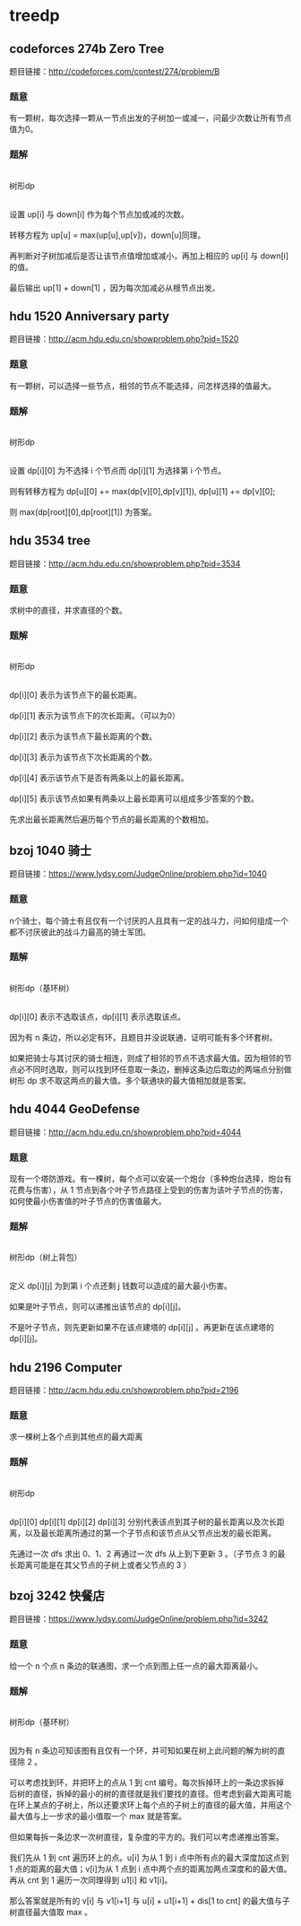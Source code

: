 # treedp

## codeforces 274b Zero Tree
题目链接：http://codeforces.com/contest/274/problem/B
### 题意
有一颗树，每次选择一颗从一节点出发的子树加一或减一，问最少次数让所有节点值为0。
### 题解
<br/>树形dp</br>

<br/>设置 up[i] 与 down[i] 作为每个节点加或减的次数。</br>
<br/>转移方程为 up[u] = max(up[u],up[v])，down[u]同理。</br>
<br/>再判断对子树加减后是否让该节点值增加或减小，再加上相应的 up[i] 与 down[i] 的值。</br>
<br/>最后输出 up[1] + down[1] ，因为每次加减必从根节点出发。</br>


## hdu 1520 Anniversary party
题目链接：http://acm.hdu.edu.cn/showproblem.php?pid=1520
### 题意
有一颗树，可以选择一些节点，相邻的节点不能选择，问怎样选择的值最大。
### 题解
<br/>树形dp</br>

<br/>设置 dp[i][0] 为不选择 i 个节点而 dp[i][1] 为选择第 i 个节点。</br>
<br/>则有转移方程为 dp[u][0] += max(dp[v][0],dp[v][1]), dp[u][1] += dp[v][0];</br>
<br/>则 max(dp[root][0],dp[root][1]) 为答案。</br>


## hdu 3534 tree
题目链接：http://acm.hdu.edu.cn/showproblem.php?pid=3534
### 题意
求树中的直径，并求直径的个数。
### 题解
<br/>树形dp</br>

<br/>dp[i][0] 表示为该节点下的最长距离。</br><br/>dp[i][1] 表示为该节点下的次长距离。（可以为0）</br><br/>dp[i][2] 表示为该节点下最长距离的个数。</br>
<br/>dp[i][3] 表示为该节点下次长距离的个数。<br/><br/>dp[i][4] 表示该节点下是否有两条以上的最长距离。</br><br/>dp[i][5] 表示该节点如果有两条以上最长距离可以组成多少答案的个数。</br><br/>先求出最长距离然后遍历每个节点的最长距离的个数相加。</br>


## bzoj 1040 骑士
题目链接：https://www.lydsy.com/JudgeOnline/problem.php?id=1040
### 题意
n个骑士，每个骑士有且仅有一个讨厌的人且具有一定的战斗力，问如何组成一个都不讨厌彼此的战斗力最高的骑士军团。
### 题解
<br/>树形dp（基环树）</br>

<br/> dp[i][0] 表示不选取该点，dp[i][1] 表示选取该点。</br>
<br/>因为有 n 条边，所以必定有环，且题目并没说联通，证明可能有多个环套树。</br>
<br/>如果把骑士与其讨厌的骑士相连，则成了相邻的节点不选求最大值。因为相邻的节点必不同时选取，则可以找到环任意取一条边，删掉这条边后取边的两端点分别做树形 dp 求不取这两点的最大值。多个联通块的最大值相加就是答案。</br>


## hdu 4044 GeoDefense 
题目链接：http://acm.hdu.edu.cn/showproblem.php?pid=4044
### 题意
现有一个塔防游戏。有一棵树，每个点可以安装一个炮台（多种炮台选择，炮台有花费与伤害），从 1 节点到各个叶子节点路径上受到的伤害为该叶子节点的伤害，如何使最小伤害值的叶子节点的伤害值最大。
### 题解
<br/>树形dp（树上背包）</br>

<br/>定义 dp[i][j] 为到第 i 个点还剩 j 钱数可以造成的最大最小伤害。</br>
<br/>如果是叶子节点，则可以递推出该节点的 dp[i][j]。</br>
<br/>不是叶子节点，则先更新如果不在该点建塔的 dp[i][j] 。再更新在该点建塔的 dp[i][j]。</br>


## hdu 2196 Computer
题目链接：http://acm.hdu.edu.cn/showproblem.php?pid=2196
### 题意
求一棵树上各个点到其他点的最大距离
### 题解
<br/>树形dp</br>

<br/> dp[i][0] dp[i][1] dp[i][2] dp[i][3] 分别代表该点到其子树的最长距离以及次长距离，以及最长距离所通过的第一个子节点和该节点从父节点出发的最长距离。</br>
<br/>先通过一次 dfs 求出 0、1、2 再通过一次 dfs 从上到下更新 3 。（子节点 3 的最长距离可能是在其父节点的子树上或者父节点的 3 ）</br>


## bzoj 3242 快餐店
题目链接：https://www.lydsy.com/JudgeOnline/problem.php?id=3242
### 题意
给一个 n 个点 n 条边的联通图，求一个点到图上任一点的最大距离最小。
### 题解
<br/>树形dp（基环树）</br>

<br/> 因为有 n 条边可知该图有且仅有一个环，并可知如果在树上此问题的解为树的直径除 2 。</br>
<br/>可以考虑找到环，并把环上的点从 1 到 cnt 编号。每次拆掉环上的一条边求拆掉后树的直径，拆掉的最小的树的直径就是我们要找的直径。但考虑到最大距离可能在环上某点的子树上，所以还要求环上每个点的子树上的直径的最大值，并用这个最大值与上一步求的最小值取一个 max 就是答案。</br>
<br/>但如果每拆一条边求一次树直径，复杂度的平方的。我们可以考虑递推出答案。</br>
<br/>我们先从 1 到 cnt 遍历环上的点。u[i] 为从 1 到 i 点中所有点的最大深度加这点到 1 点的距离的最大值；v[i]为从 1 点到 i 点中两个点的距离加两点深度和的最大值。再从 cnt 到 1 遍历一次同理得到 u1[i] 和 v1[i]。</br>
<br/>那么答案就是所有的 v[i] 与 v1[i+1] 与 u[i] + u1[i+1] + dis[1 to cnt] 的最大值与子树直径最大值取 max 。</br>